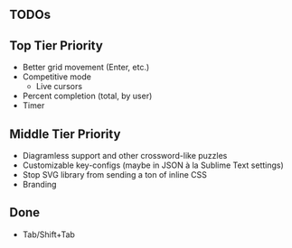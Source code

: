TODOs
-----


Top Tier Priority
-----------------
* Better grid movement (Enter, etc.)
* Competitive mode
  - Live cursors
* Percent completion (total, by user)
* Timer


Middle Tier Priority
--------------------
* Diagramless support and other crossword-like puzzles
* Customizable key-configs (maybe in JSON à la Sublime Text settings)
* Stop SVG library from sending a ton of inline CSS
* Branding


Done
----

* Tab/Shift+Tab
